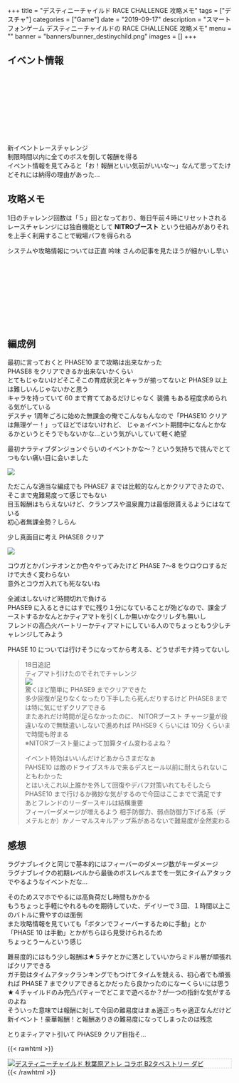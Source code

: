 +++
title = "デスティニーチャイルド RACE CHALLENGE 攻略メモ"
tags = ["デスチャ"]
categories = ["Game"]
date = "2019-09-17"
description = "スマートフォンゲーム デスティニーチャイルドの RACE CHALLENGE 攻略メモ"
menu = ""
banner = "banners/bunner_destinychild.png"
images = []
+++

<!--more-->

## イベント情報
<div class="iframely-embed"><div class="iframely-responsive" style="height: 140px; padding-bottom: 0;"><a href="http://destiny-child-blog.line.me/archives/20959004.html" data-iframely-url="//cdn.iframe.ly/EBSW0JZ?iframe=card-small"></a></div></div><script async src="//cdn.iframe.ly/embed.js" charset="utf-8"></script>  

新イベントレースチャレンジ  
制限時間以内に全てのボスを倒して報酬を得る  
イベント情報を見てみると「お！報酬といい気前がいいな～」なんて思ってたけどそれには納得の理由があった...  

## 攻略メモ
1日のチャレンジ回数は「５」回となっており、毎日午前４時にリセットされる  
レースチャレンジには独自機能として **NITROブースト** という仕組みがありそれを上手く利用することで戦場バフを得られる  

システムや攻略情報については正直 吟味 さんの記事を見たほうが細かいし早い  
<div class="iframely-embed"><div class="iframely-responsive" style="height: 140px; padding-bottom: 0;"><a href="https://ginmy.net/race-challnge_walkthrough_t1" data-iframely-url="//cdn.iframe.ly/5Hl4DvR?iframe=card-small"></a></div></div><script async src="//cdn.iframe.ly/embed.js" charset="utf-8"></script>  

## 編成例
最初に言っておくと PHASE10 まで攻略は出来なかった  
PHASE8 をクリアできるか出来ないかくらい  
とてもじゃないけどそこそこの育成状況とキャラが揃ってないと PHASE9 以上は難しいんじゃないかと思う  
キャラを持っていて 60 まで育ててあるだけじゃなく 装備 もある程度求められる気がしている  
デスチャ 1周年ごろに始めた無課金の俺でこんなもんなので「PHASE10 クリアは無理ゲー！」ってほどではないけれど、
じゃぁイベント期間中になんとかなるかというとそうでもないかな...という気がいしていて軽く絶望  

最初ナラティブダンジョンぐらいのイベントかな～？という気持ちで挑んでとてつもない痛い目に会いました  

<img src="/images/2019/destiny-child-rc01/descha-01.png" />  

ただこんな適当な編成でも PHASE7 までは比較的なんとかクリアできたので、そこまで鬼難易度って感じでもない  
目玉報酬はもらえないけど、クランプスや温泉魔力は最低限貰えるようにはなている  
初心者無課金勢？しらん  

少し真面目に考え PHASE8 クリア  

<img src="/images/2019/destiny-child-rc01/descha-02.png" />  

コウガとかパンテオンとか色々やってみたけど PHASE 7～8 をウロウロするだけで大きく変わらない  
意外とコウガ入れても死なないね  

全滅はしないけど時間切れで負ける  
PHASE9 に入るときにはすでに残り１分になていることが殆どなので、課金ブーストするかなんとかティアマトを引くしか無いかなクリレダも無いし  
フレンドの高凸火バートリーかティアマトにしている人のでちょっともう少しチャレンジしてみよう  

PHASE 10 については行けそうになってから考える、どうせポモナ持ってないし  

> 18日追記  
> ティアマト引けたのでそれでチャレンジ  
> <img src="/images/2019/destiny-child-rc01/descha-03.png" />  
> 驚くほど簡単に PHASE9 までクリアできた  
> 多少回復が足りなくなったり下手したら死んだりするけど PHASE8 までは特に気にせずクリアできる  
> またあれだけ時間が足らなかったのに、 NITORブースト チャージ量が段違いなので無駄遣いしないで進めれば PAHSE9 くらいには 10分 くらいまで時間も貯まる  
> ※NITORブースト量によって加算タイム変わるよね？  
>
> イベント特効はいいんだけどあからさまだなぁ  
> PAHSE10 は敵のドライブスキルで来るデスヒール以前に耐えられないこともわかった  
> とはいえこれ以上誰かを外して回復やデバフ対策いれてもそしたら PHASE10 まで行けるか微妙な気がするので今回はここまでで満足です  
> あとフレンドのリーダースキルは結構重要  
> フィーバーダメージが増えるよう 相手防御力、弱点防御力下げる系（デメテルとか）かノーマルスキルアップ系があるないで難易度が全然変わる  

## 感想
ラグナブレイクと同じで基本的にはフィーバーのダメージ数がキーダメージ  
ラグナブレイクの初期レベルから最後のボスレベルまでを一気にタイムアタックでやるようなイベントだな...  

そのためスマホでやるには高負荷だし時間もかかる  
もうちょっと手軽にやれるものを期待していた、デイリーで３回、１時間以上このバトルに費やすのは面倒  
また攻略情報を見ていても「ボタンでフィーバーするために手動」とか「PHASE 10 は手動」とかがちらほら見受けられるため  
ちょっとうーんという感じ  

難易度的にはもう少し報酬は★５チケとかに落としていいからミドル層が頑張ればクリアできる  
ガチ勢はタイムアタックランキングでもつけてタイムを競える、初心者でも頑張れば PHASE 7 までクリアできるとかだったら良かったのになーくらいには思う  
★４チャイルドのみ完凸パティーでどこまで遊べるか？が一つの指針な気がするのよね  
そういった意味では報酬に対して今回の難易度はまぁ適正っちゃ適正なんだけど  
新イベント！豪華報酬！と報酬ありきの難易度になってしまったのは残念  

とりまティアマト引いて PHASE9 クリア目指そ...  

{{< rawhtml >}}
<div style="border: dashed 1px #ccc;">
<a href="http://www.amazon.co.jp/exec/obidos/ASIN/B07H3319GX/sinokyoufu-22/ref=nosim/" name="amazletlink" target="_blank"><img src="https://images-fe.ssl-images-amazon.com/images/I/51MxXwUpZWL._SL160_.jpg" alt="デスティニーチャイルド 秋葉原アトレ コラボ B2タペストリー ダビ" style="border: none;" /></a>
</div>
{{< /rawhtml >}}

